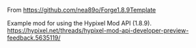 From https://github.com/nea89o/Forge1.8.9Template

Example mod for using the Hypixel Mod API (1.8.9).
https://hypixel.net/threads/hypixel-mod-api-developer-preview-feedback.5635119/